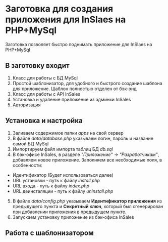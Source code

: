 # Заготовка для создания приложения для InSlaes на PHP+MySql
Заготовка позволяет быстро поднимать приложение для InSlaes на PHP+MySql

## В заготовку входит
1. Класс для работы с БД MySql
2. Простой шаблонизатор, для удобного и быстрого создание шаблона для приложение. Шаблон полностью отделен от бэк-энд
3. Класс для работы с API InSales
4. Установка и удаление приложение из админки InSales
5. Авторизация

## Установка и настройка
1. Заливаем содержимое папки *apps* на свой сервер
2. В файле *data/database.php* указываем логин, пароль и название самой БД MySql
3. Импортируем файл импорта таблиц БД *db.sql*
4. В бэк-офисе InSales, в разделе *"Приложение" -> "Разработчикам"*, добавляем новое приложение. Заполняем все необходимые поля, в особенности:
  + Идентификатор (Будет использоваться далее)
  + URL установки - путь к файлу *install.php*
  + URL входа - путь к файлу *index.php*
  + URL деинсталяции - путь к файлу *uninstall.php*
5. В файле *data/config.php* указываем **Идентификатор приложения** из предыдущего пункта и **Секретный ключ**, который был сгенерирован при добавлении приложения в предыдущем пункте.
6. Запускаем установку приложение из бэк-офиса InSales

## Работа с шаблонизатором
